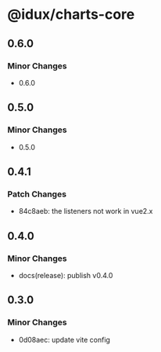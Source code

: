 # @idux/charts-core

## 0.6.0

### Minor Changes

- 0.6.0

## 0.5.0

### Minor Changes

- 0.5.0

## 0.4.1

### Patch Changes

- 84c8aeb: the listeners not work in vue2.x

## 0.4.0

### Minor Changes

- docs(release): publish v0.4.0

## 0.3.0

### Minor Changes

- 0d08aec: update vite config
